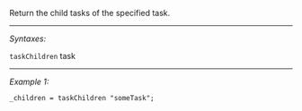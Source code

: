 Return the child tasks of the specified task.


---
*Syntaxes:*

`taskChildren` task

---
*Example 1:*

```sqf
_children = taskChildren "someTask";
```